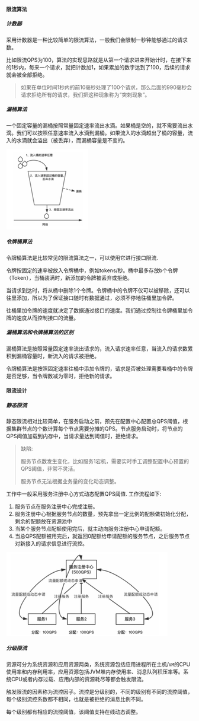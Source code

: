 #### 限流算法

##### 计数器

采用计数器是一种比较简单的限流算法，一般我们会限制一秒钟能够通过的请求数。

比如限流QPS为100，算法的实现思路就是从第一个请求进来开始计时，在接下来的1秒内，每来一个请求，就把计数加1，如果累加的数字达到了100，后续的请求就会被全部拒绝。

> 如果在单位时间1秒内的前10毫秒处理了100个请求，那么后面的990毫秒会请求拒绝所有的请求，我们把这种现象称为“突刺现象”。

##### 漏桶算法

一个固定容量的漏桶按照常量固定速率流出水滴。如果桶是空的，就不需要流出水滴。我们可以按照任意速率流入水滴到漏桶。如果流入的水滴超出了桶的容量，流入的水滴就会溢出（被丢弃），而漏桶容量是不变的。

<img src="./img/漏桶算法.png" style="zoom:60%;" />

##### 令牌桶算法

令牌桶算法是比较常见的限流算法之一，可以使用它进行接口限流.

令牌按固定的速率被放入令牌桶中，例如tokens/秒。桶中最多存放b个令牌（Token），当桶装满时，新添加的令牌被丢弃或拒绝。

当请求到达时，将从桶中删除1个令牌。令牌桶中的令牌不仅可以被移除，还可以往里添加，所以为了保证接口随时有数据通过，必须不停地往桶里加令牌。

往桶里加令牌的速度就决定了数据通过接口的速度。我们通过控制往令牌桶里加令牌的速度从而控制接口的流量。

##### 漏桶算法和令牌桶算法的区别

漏桶算法是按照常量固定速率流出请求的，流入请求速率任意，当流入的请求数累积到漏桶容量时，新流入的请求被拒绝。

令牌桶算法是按照固定速率往桶中添加令牌的，请求是否被处理需要看桶中的令牌是否足够，当令牌数减为零时，拒绝新的请求。

#### 限流设计

##### 静态限流

静态限流相对比较简单，在服务启动之前，预先在配置中心配置总QPS阈值，根据集群节点的个数计算每个节点需要分摊的QPS。节点服务启动时，将节点的QPS阈值加载到内存中，当请求量达到阈值时，拒绝请求。

> 缺陷:
>
> 服务节点数发生变化，比如服务1宕机，需要实时手工调整配置中心预置的QPS阈值，非常不灵活。
>
> 服务节点无法根据业务量的变化动态调整。

工作中一般采用服务注册中心方式动态配置QPS阈值. 工作流程如下:

1. 服务节点在服务注册中心完成注册。
2. 服务注册中心根据服务节点的数量，预先拿出一定比例的配额做初始化分配，剩余的配额放在资源池中
3. 当某个服务节点配额使用完后，就主动向服务注册中心申请配额。
4. 当总QPS配额被用完后，就返回0配额给申请配额的服务节点，之后服务节点对新接入的请求信息进行流控。

<img src="./img/动态配置限流.png" style="zoom:60%;" />

##### 分级限流

资源可分为系统资源和应用资源两类，系统资源包括应用进程所在主机/`VM`的CPU使用率和内存利用率，应用资源包括JVM堆内存使用率、消息队列积压率等。系统CPU或者内存过载、应用内部的资源耗尽等都会触发限流。

触发限流的因素称为流控因子。流控是分级别的，不同的级别有不同的流控阈值，每个级别流控系数都不相同，也就是被拒绝的消息比例不同。

每个级别都有相应的流控阈值，该阈值支持在线动态调整。